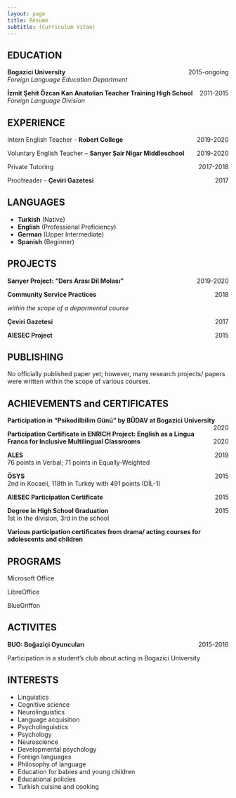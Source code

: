 ```yaml
---
layout: page
title: Résumé
subtitle: (Curriculum Vitae)
---
```



## EDUCATION


 **Bogazici University**  <span style="float: right; ">2015-ongoing</span>  
*Foreign Language Education Department*

**İzmit Şehit Özcan Kan Anatolian Teacher Training High School** <span style="float: right; ">2011-2015</span>  
*Foreign Language Division*


## EXPERIENCE

Intern English Teacher - **Robert College** <span style="float: right; ">2019-2020</span>

Voluntary English Teacher – **Sarıyer Şair Nigar Middleschool** <span style="float: right; ">2019-2020</span>  
 
Private Tutoring <span style="float: right; ">2017-2018</span>  

Proofreader - **Çeviri Gazetesi** <span style="float: right; ">2017</span>  



## LANGUAGES

- **Turkish** (Native)
- **English** (Professional Proficiency)
- **German** (Upper Intermediate)
- **Spanish** (Beginner)


## PROJECTS
 **Sarıyer Project: “Ders Arası Dil Molası”**  <span style="float: right; ">2019-2020</span>  

**Community Service Practices** <span style="float: right; ">2018</span>

*within the scope of a deparmental course*

 **Çeviri Gazetesi**  <span style="float: right; ">2017</span>  

**AIESEC Project** <span style="float: right; ">2015</span>  

## PUBLISHING
No officially published paper yet; however, many research projects/ papers were written within the scope of various courses.

## ACHIEVEMENTS and CERTIFICATES

 **Participation in “Psikodilbilim Günü” by BÜDAV at Bogazici University**  <span style="float: right; ">2020</span>  

**Participation Certificate in ENRICH Project: English as a Lingua Franca for Inclusive Multilingual Classrooms** <span style="float: right; ">2020</span>

 **ALES**  <span style="float: right; ">2019</span>  
76 points in Verbal; 71 points in Equally-Weighted

**ÖSYS** <span style="float: right; ">2015</span>  
2nd in Kocaeli, 118th in Turkey with 491 points (DİL-1)

**AIESEC Participation Certificate**  <span style="float: right; ">2015</span>

**Degree in High School Graduation**  <span style="float: right; ">2015</span>  
1st in the division, 3rd in the school
 
**Various participation certificates from drama/ acting courses for adolescents and children**
 
## PROGRAMS
Microsoft Office

LibreOffice

BlueGriffon

## ACTIVITES
**BUO: Boğaziçi Oyuncuları** <span style="float: right; ">2015-2016</span>

Participation in a student’s club about acting in Bogazici University

## INTERESTS
- Linguistics
- Cognitive science
- Neurolinguistics
- Language acquisition
- Psycholinguistics
- Psychology
- Neuroscience
- Developmental psychology
- Foreign languages
- Philosophy of language
- Education for babies and young children
- Educational policies 
- Turkish cuisine and cooking
	

